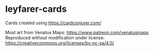 # leyfarer-cards
Cards created using https://cardconjurer.com/

Most art from Venatus Maps: https://www.patreon.com/venatusmaps
Reproduced without modification under license: https://creativecommons.org/licenses/by-nc-sa/4.0/